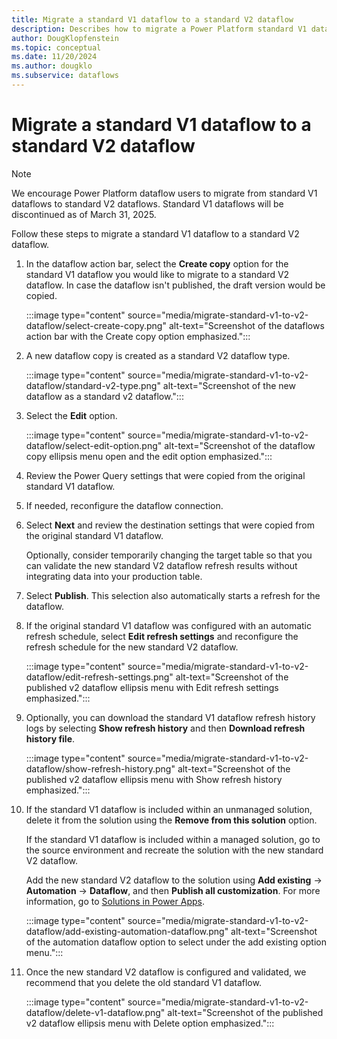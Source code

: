 ```yaml
---
title: Migrate a standard V1 dataflow to a standard V2 dataflow
description: Describes how to migrate a Power Platform standard V1 dataflow to a new standard V2 dataflow
author: DougKlopfenstein
ms.topic: conceptual
ms.date: 11/20/2024
ms.author: dougklo
ms.subservice: dataflows
---
```


# Migrate a standard V1 dataflow to a standard V2 dataflow

> [!NOTE]
> We encourage Power Platform dataflow users to migrate from standard V1 dataflows to standard V2 dataflows. Standard V1 dataflows will be discontinued as of March 31, 2025.

Follow these steps to migrate a standard V1 dataflow to a standard V2 dataflow.

1. In the dataflow action bar, select the **Create copy** option for the standard V1 dataflow you would like to migrate to a standard V2 dataflow. In case the dataflow isn't published, the draft version would be copied.

   :::image type="content" source="media/migrate-standard-v1-to-v2-dataflow/select-create-copy.png" alt-text="Screenshot of the dataflows action bar with the Create copy option emphasized.":::

1. A new dataflow copy is created as a standard V2 dataflow type.

   :::image type="content" source="media/migrate-standard-v1-to-v2-dataflow/standard-v2-type.png" alt-text="Screenshot of the new dataflow as a standard v2 dataflow.":::

1. Select the **Edit** option.

   :::image type="content" source="media/migrate-standard-v1-to-v2-dataflow/select-edit-option.png" alt-text="Screenshot of the dataflow copy ellipsis menu open and the edit option emphasized.":::

1. Review the Power Query settings that were copied from the original standard V1 dataflow.

1. If needed, reconfigure the dataflow connection.

1. Select **Next** and review the destination settings that were copied from the original standard V1 dataflow.

   Optionally, consider temporarily changing the target table so that you can validate the new standard V2 dataflow refresh results without integrating data into your production table.

1. Select **Publish**. This selection also automatically starts a refresh for the dataflow.

1. If the original standard V1 dataflow was configured with an automatic refresh schedule, select **Edit refresh settings** and reconfigure the refresh schedule for the new standard V2 dataflow.

   :::image type="content" source="media/migrate-standard-v1-to-v2-dataflow/edit-refresh-settings.png" alt-text="Screenshot of the published v2 dataflow ellipsis menu with Edit refresh settings emphasized.":::

1. Optionally, you can download the standard V1 dataflow refresh history logs by selecting **Show refresh history** and then **Download refresh history file**.

   :::image type="content" source="media/migrate-standard-v1-to-v2-dataflow/show-refresh-history.png" alt-text="Screenshot of the published v2 dataflow ellipsis menu with Show refresh history emphasized.":::

1. If the standard V1 dataflow is included within an unmanaged solution, delete it from the solution using the **Remove from this solution** option.

   If the standard V1 dataflow is included within a managed solution, go to the source environment and recreate the solution with the new standard V2 dataflow.

   Add the new standard V2 dataflow to the solution using **Add existing** -> **Automation** -> **Dataflow**, and then **Publish all customization**. For more information, go to [Solutions in Power Apps](/power-apps/maker/data-platform/solutions-overview).

   :::image type="content" source="media/migrate-standard-v1-to-v2-dataflow/add-existing-automation-dataflow.png" alt-text="Screenshot of the automation dataflow option to select under the add existing option menu.":::

1. Once the new standard V2 dataflow is configured and validated, we recommend that you delete the old standard V1 dataflow.

   :::image type="content" source="media/migrate-standard-v1-to-v2-dataflow/delete-v1-dataflow.png" alt-text="Screenshot of the published v2 dataflow ellipsis menu with Delete option emphasized.":::
